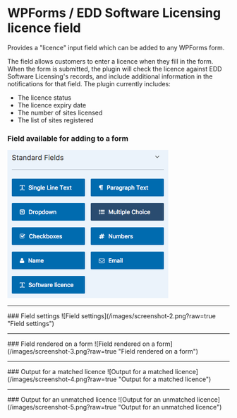 # WPForms / EDD Software Licensing licence field

Provides a "licence" input field which can be added to any WPForms form.

The field allows customers to enter a licence when they fill in the form. When the form is submitted, the plugin will check the licence against EDD Software Licensing's records, and include additional information in the notifications for that field. The plugin currently includes:

- The licence status
- The licence expiry date
- The number of sites licensed
- The list of sites registered

### Field available for adding to a form
![Field available for adding to a form](/images/screenshot-1.png?raw=true "Field available for adding to a form")
<hr>
### Field settings
![Field settings](/images/screenshot-2.png?raw=true "Field settings")
<hr>
### Field rendered on a form
![Field rendered on a form](/images/screenshot-3.png?raw=true "Field rendered on a form")
<hr>
### Output for a matched licence
![Output for a matched licence](/images/screenshot-4.png?raw=true "Output for a matched licence")
<hr>
### Output for an unmatched licence
![Output for an unmatched licence](/images/screenshot-5.png?raw=true "Output for an unmatched licence")
